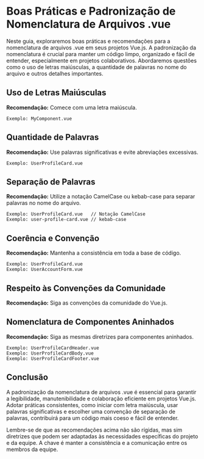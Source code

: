 # Boas Práticas e Padronização de Nomenclatura de Arquivos .vue

Neste guia, exploraremos boas práticas e recomendações para a nomenclatura de arquivos .vue em seus projetos Vue.js. A padronização da nomenclatura é crucial para manter um código limpo, organizado e fácil de entender, especialmente em projetos colaborativos. Abordaremos questões como o uso de letras maiúsculas, a quantidade de palavras no nome do arquivo e outros detalhes importantes.

## Uso de Letras Maiúsculas

**Recomendação:** Comece com uma letra maiúscula.

```plaintext
Exemplo: MyComponent.vue
```

## Quantidade de Palavras

**Recomendação:** Use palavras significativas e evite abreviações excessivas.

```plaintext
Exemplo: UserProfileCard.vue
```

## Separação de Palavras

**Recomendação:** Utilize a notação CamelCase ou kebab-case para separar palavras no nome do arquivo.

```plaintext
Exemplo: UserProfileCard.vue   // Notação CamelCase
Exemplo: user-profile-card.vue // kebab-case
```

## Coerência e Convenção

**Recomendação:** Mantenha a consistência em toda a base de código.

```plaintext
Exemplo: UserProfileCard.vue
Exemplo: UserAccountForm.vue
```

## Respeito às Convenções da Comunidade

**Recomendação:** Siga as convenções da comunidade do Vue.js.

## Nomenclatura de Componentes Aninhados

**Recomendação:** Siga as mesmas diretrizes para componentes aninhados.

```plaintext
Exemplo: UserProfileCardHeader.vue
Exemplo: UserProfileCardBody.vue
Exemplo: UserProfileCardFooter.vue
```

## Conclusão

A padronização da nomenclatura de arquivos .vue é essencial para garantir a legibilidade, manutenibilidade e colaboração eficiente em projetos Vue.js. Adotar práticas consistentes, como iniciar com letra maiúscula, usar palavras significativas e escolher uma convenção de separação de palavras, contribuirá para um código mais coeso e fácil de entender.

Lembre-se de que as recomendações acima não são rígidas, mas sim diretrizes que podem ser adaptadas às necessidades específicas do projeto e da equipe. A chave é manter a consistência e a comunicação entre os membros da equipe.
